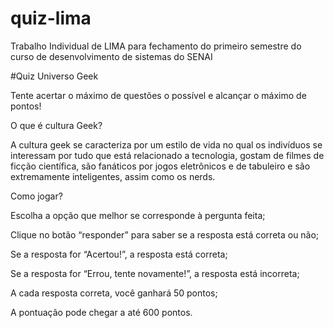 # quiz-lima
Trabalho Individual de LIMA para fechamento do primeiro semestre do curso de desenvolvimento de sistemas do SENAI

#Quiz Universo Geek 

 

Tente acertar o máximo de questões o possível e alcançar o máximo de pontos! 

O que é cultura Geek? 

A cultura geek se caracteriza por um estilo de vida no qual os indivíduos se interessam por tudo que está relacionado a tecnologia, gostam de filmes de ficção científica, são fanáticos por jogos eletrônicos e de tabuleiro e são extremamente inteligentes, assim como os nerds. 

Como jogar? 

Escolha a opção que melhor se corresponde à pergunta feita; 

Clique no botão “responder” para saber se a resposta está correta ou não; 

Se a resposta for “Acertou!”, a resposta está correta; 

Se a resposta for “Errou, tente novamente!”, a resposta está incorreta; 

A cada resposta correta, você ganhará 50 pontos; 

A pontuação pode chegar a até 600 pontos. 

